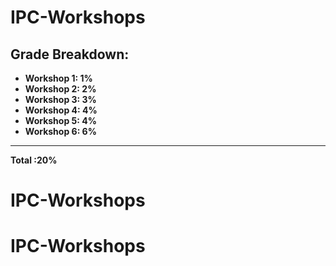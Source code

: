 # IPC-Workshops

## **Grade Breakdown:**
* **Workshop 1: 1%**
* **Workshop 2: 2%**
* **Workshop 3: 3%**
* **Workshop 4: 4%**
* **Workshop 5: 4%**
* **Workshop 6: 6%**
***
  **Total     :20%**
# IPC-Workshops
# IPC-Workshops
